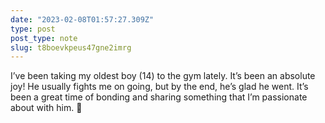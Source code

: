 ```yaml
---
date: "2023-02-08T01:57:27.309Z"
type: post 
post_type: note
slug: t8boevkpeus47gne2imrg
---
```

I’ve been taking my oldest boy (14) to the gym lately. It’s been an absolute joy! He usually fights me on going, but by the end, he’s glad he went. It’s been a great time of bonding and sharing something that I’m passionate about with him. 💪